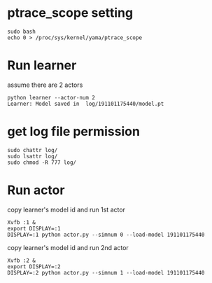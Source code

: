 # ptrace_scope setting

```
sudo bash
echo 0 > /proc/sys/kernel/yama/ptrace_scope
```

# Run learner
assume there are 2 actors
```
python learner --actor-num 2
Learner: Model saved in  log/191101175440/model.pt
```

# get log file permission
```
sudo chattr log/
sudo lsattr log/
sudo chmod -R 777 log/
```

# Run actor
copy learner's model id and run 1st actor
```
Xvfb :1 &
export DISPLAY=:1
DISPLAY=:1 python actor.py --simnum 0 --load-model 191101175440
```

copy learner's model id and run 2nd actor
```
Xvfb :2 &
export DISPLAY=:2
DISPLAY=:2 python actor.py --simnum 1 --load-model 191101175440
```
